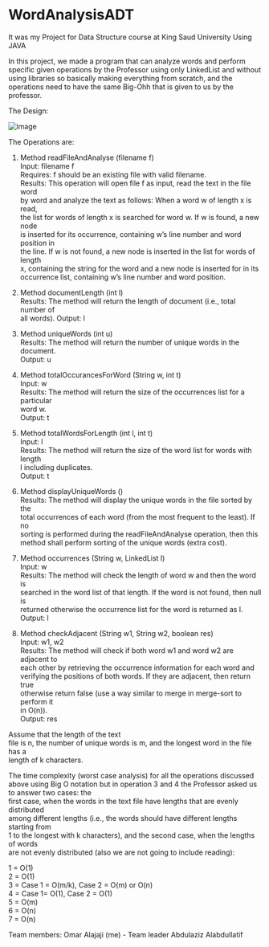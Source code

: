 # WordAnalysisADT
It was my Project for Data Structure course at King Saud University Using JAVA

In this project, we made a program that can analyze words and perform specific given operations by the Professor using only LinkedList and without using libraries so basically making everything from scratch, and the operations need to have the same Big-Ohh that is given to us by the professor. 

The Design:

  ![image](https://user-images.githubusercontent.com/72312883/204819036-fd8be949-34f2-43a8-bb59-68762052fd79.png)




The Operations are:
  1. Method readFileAndAnalyse (filename f)                                             
    Input: filename f                                    
    Requires: f should be an existing file with valid filename.                                    
    Results: This operation will open file f as input, read the text in the file word                                    
    by word and analyze the text as follows: When a word w of length x is read,                                    
    the list for words of length x is searched for word w. If w is found, a new node                                    
    is inserted for its occurrence, containing w’s line number and word position in                                    
    the line. If w is not found, a new node is inserted in the list for words of length                                    
    x, containing the string for the word and a new node is inserted for in its                                    
    occurrence list, containing w’s line number and word position.                                    
  
  2. Method documentLength (int l)                                    
    Results: The method will return the length of document (i.e., total number of                                    
    all words).
    Output: l
  
  3. Method uniqueWords (int u)                                    
    Results: The method will return the number of unique words in the document.                                    
    Output: u                                    
    
  4. Method totalOccurancesForWord (String w, int t)                                    
    Input: w                                    
    Results: The method will return the size of the occurrences list for a particular                                    
    word w.                                                                                                                                                
    Output: t                                                                                                           
    
  5. Method totalWordsForLength (int l, int t)                                                                        
    Input: l                                                                                                                                                
    Results: The method will return the size of the word list for words with length                                                                        
    l including duplicates.                                                                        
    Output: t                                                                        
                                        
  6. Method displayUniqueWords ()                                                                                                            
    Results: The method will display the unique words in the file sorted by the                                    
    total occurrences of each word (from the most frequent to the least). If no                                    
    sorting is performed during the readFileAndAnalyse operation, then this                                    
    method shall perform sorting of the unique words (extra cost).                                    
    
  7. Method occurrences (String w, LinkedList<WordOccurence> l)                                    
    Input: w                                    
    Results: The method will check the length of word w and then the word is                                    
    searched in the word list of that length. If the word is not found, then null is                                    
    returned otherwise the occurrence list for the word is returned as l.                                    
    Output: l                                    
    
  8. Method checkAdjacent (String w1, String w2, boolean res)                                    
    Input: w1, w2                                    
    Results: The method will check if both word w1 and word w2 are adjacent to                                    
    each other by retrieving the occurrence information for each word and                                    
    verifying the positions of both words. If they are adjacent, then return true                                    
    otherwise return false (use a way similar to merge in merge-sort to perform it                                    
    in O(n)).                                    
    Output: res                                    
    


Assume that the length of the text                                    
file is n, the number of unique words is m, and the longest word in the file has a                                    
length of k characters.                                    

The time complexity (worst case analysis) for all the operations discussed                                                                        
above using Big O notation but in operation 3 and 4 the Professor asked us to answer two cases: the                                    
first case, when the words in the text file have lengths that are evenly distributed                                    
among different lengths (i.e., the words should have different lengths starting from                                    
1 to the longest with k characters), and the second case, when the lengths of words                                    
are not evenly distributed (also we are not going to include reading):                                    

  1 = O(1)                                                                         
  2 = O(1)                                                                        
  3 = Case 1 = O(m/k), Case 2 = O(m) or O(n)                                                                        
  4 = Case 1= O(1), Case 2 = O(1)                                                                         
  5 = O(m)                                                                        
  6 = O(n)                                                                        
  7 = O(n)                                                                        
  
Team members:
  Omar Alajaji (me) - Team leader
  Abdulaziz Alabdullatif

